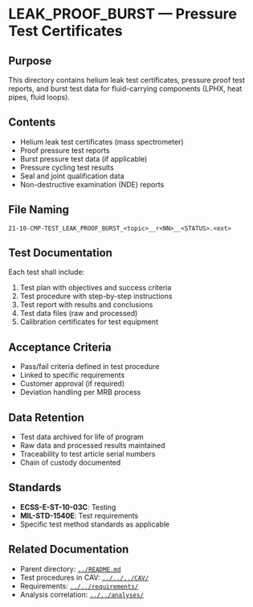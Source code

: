 # LEAK_PROOF_BURST — Pressure Test Certificates

## Purpose

This directory contains helium leak test certificates, pressure proof test reports, and burst test data for fluid-carrying components (LPHX, heat pipes, fluid loops).

## Contents

- Helium leak test certificates (mass spectrometer)
- Proof pressure test reports
- Burst pressure test data (if applicable)
- Pressure cycling test results
- Seal and joint qualification data
- Non-destructive examination (NDE) reports

## File Naming

```
21-10-CMP-TEST_LEAK_PROOF_BURST_<topic>__r<NN>__<STATUS>.<ext>
```

## Test Documentation

Each test shall include:
1. Test plan with objectives and success criteria
2. Test procedure with step-by-step instructions
3. Test report with results and conclusions
4. Test data files (raw and processed)
5. Calibration certificates for test equipment

## Acceptance Criteria

- Pass/fail criteria defined in test procedure
- Linked to specific requirements
- Customer approval (if required)
- Deviation handling per MRB process

## Data Retention

- Test data archived for life of program
- Raw data and processed results maintained
- Traceability to test article serial numbers
- Chain of custody documented

## Standards

- **ECSS-E-ST-10-03C**: Testing
- **MIL-STD-1540E**: Test requirements
- Specific test method standards as applicable

## Related Documentation

- Parent directory: [`../README.md`](../README.md)
- Test procedures in CAV: [`../../../CAV/`](../../../CAV/)
- Requirements: [`../../requirements/`](../../requirements/)
- Analysis correlation: [`../../analyses/`](../../analyses/)
